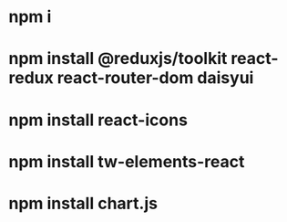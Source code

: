 # npm i
# npm install @reduxjs/toolkit react-redux react-router-dom daisyui
# npm install react-icons
# npm install tw-elements-react
# npm install chart.js



